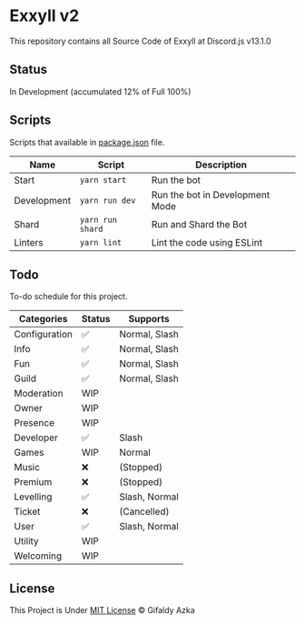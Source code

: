 # Exxyll v2

This repository contains all Source Code of Exxyll at Discord.js v13.1.0

## Status

In Development (accumulated 12% of Full 100%)

## Scripts

Scripts that available in [package.json](package.json) file.

| Name        | Script           | Description                     |
| ----------- | ---------------- | ------------------------------- |
| Start       | `yarn start`     | Run the bot                     |
| Development | `yarn run dev`   | Run the bot in Development Mode |
| Shard       | `yarn run shard` | Run and Shard the Bot           |
| Linters     | `yarn lint`      | Lint the code using ESLint      |

## Todo

To-do schedule for this project.

| Categories    | Status | Supports      |
| ------------- | ------ | ------------- |
| Configuration | ✅     | Normal, Slash |
| Info          | ✅     | Normal, Slash |
| Fun           | ✅     | Normal, Slash |
| Guild         | ✅     | Normal, Slash |
| Moderation    | WIP    |               |
| Owner         | WIP    |               |
| Presence      | WIP    |               |
| Developer     | ✅     | Slash         |
| Games         | WIP    | Normal        |
| Music         | ❌     | (Stopped)     |
| Premium       | ❌     | (Stopped)     |
| Levelling     | ✅     | Slash, Normal |
| Ticket        | ❌     | (Cancelled)   |
| User          | ✅     | Slash, Normal |
| Utility       | WIP    |               |
| Welcoming     | WIP    |               |

## License

This Project is Under [MIT License](https://github.com/gifaldyazkaa/exxyll-rewrite-v13/blob/master/LICENSE) &copy; Gifaldy Azka
